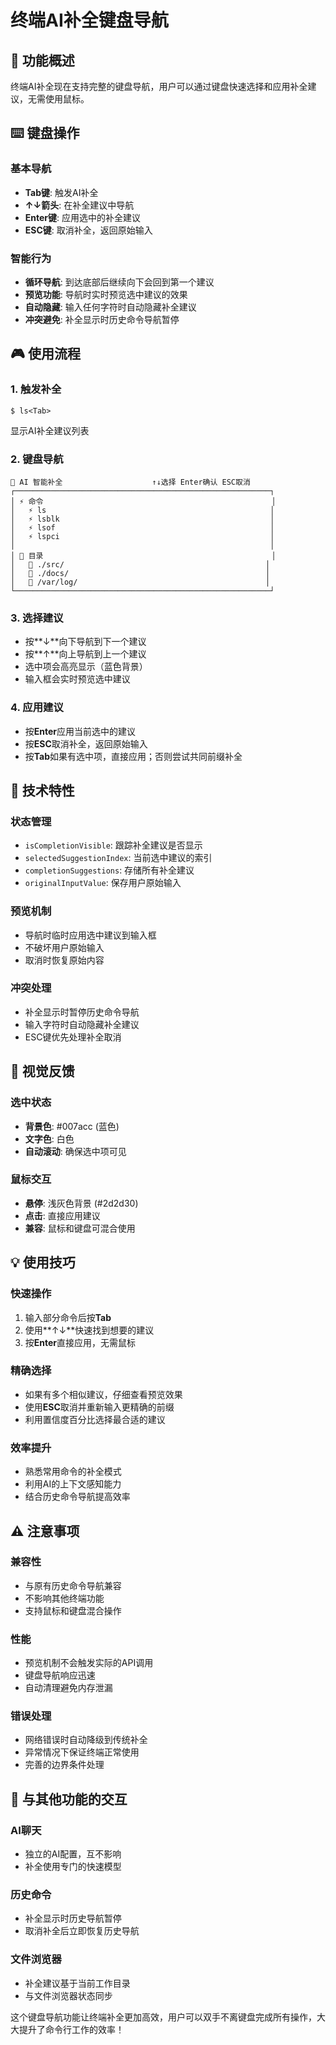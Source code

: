 # 终端AI补全键盘导航

## 🎯 功能概述

终端AI补全现在支持完整的键盘导航，用户可以通过键盘快速选择和应用补全建议，无需使用鼠标。

## ⌨️ 键盘操作

### 基本导航
- **Tab键**: 触发AI补全
- **↑↓箭头**: 在补全建议中导航
- **Enter键**: 应用选中的补全建议
- **ESC键**: 取消补全，返回原始输入

### 智能行为
- **循环导航**: 到达底部后继续向下会回到第一个建议
- **预览功能**: 导航时实时预览选中建议的效果
- **自动隐藏**: 输入任何字符时自动隐藏补全建议
- **冲突避免**: 补全显示时历史命令导航暂停

## 🎮 使用流程

### 1. 触发补全
```
$ ls<Tab>
```
显示AI补全建议列表

### 2. 键盘导航
```
🤖 AI 智能补全                    ↑↓选择 Enter确认 ESC取消
┌─────────────────────────────────────────────────────────┐
│ ⚡ 命令                                                   │
│   ⚡ ls                                                  │
│   ⚡ lsblk                                               │
│   ⚡ lsof                                                │
│   ⚡ lspci                                               │
│                                                         │
│ 📁 目录                                                   │
│   📁 ./src/                                             │
│   📁 ./docs/                                            │
│   📁 /var/log/                                          │
└─────────────────────────────────────────────────────────┘
```

### 3. 选择建议
- 按**↓**向下导航到下一个建议
- 按**↑**向上导航到上一个建议
- 选中项会高亮显示（蓝色背景）
- 输入框会实时预览选中建议

### 4. 应用建议
- 按**Enter**应用当前选中的建议
- 按**ESC**取消补全，返回原始输入
- 按**Tab**如果有选中项，直接应用；否则尝试共同前缀补全

## 🔧 技术特性

### 状态管理
- `isCompletionVisible`: 跟踪补全建议是否显示
- `selectedSuggestionIndex`: 当前选中建议的索引
- `completionSuggestions`: 存储所有补全建议
- `originalInputValue`: 保存用户原始输入

### 预览机制
- 导航时临时应用选中建议到输入框
- 不破坏用户原始输入
- 取消时恢复原始内容

### 冲突处理
- 补全显示时暂停历史命令导航
- 输入字符时自动隐藏补全建议
- ESC键优先处理补全取消

## 🎨 视觉反馈

### 选中状态
- **背景色**: #007acc (蓝色)
- **文字色**: 白色
- **自动滚动**: 确保选中项可见

### 鼠标交互
- **悬停**: 浅灰色背景 (#2d2d30)
- **点击**: 直接应用建议
- **兼容**: 鼠标和键盘可混合使用

## 💡 使用技巧

### 快速操作
1. 输入部分命令后按**Tab**
2. 使用**↑↓**快速找到想要的建议
3. 按**Enter**直接应用，无需鼠标

### 精确选择
- 如果有多个相似建议，仔细查看预览效果
- 使用**ESC**取消并重新输入更精确的前缀
- 利用置信度百分比选择最合适的建议

### 效率提升
- 熟悉常用命令的补全模式
- 利用AI的上下文感知能力
- 结合历史命令导航提高效率

## ⚠️ 注意事项

### 兼容性
- 与原有历史命令导航兼容
- 不影响其他终端功能
- 支持鼠标和键盘混合操作

### 性能
- 预览机制不会触发实际的API调用
- 键盘导航响应迅速
- 自动清理避免内存泄漏

### 错误处理
- 网络错误时自动降级到传统补全
- 异常情况下保证终端正常使用
- 完善的边界条件处理

## 🔄 与其他功能的交互

### AI聊天
- 独立的AI配置，互不影响
- 补全使用专门的快速模型

### 历史命令
- 补全显示时历史导航暂停
- 取消补全后立即恢复历史导航

### 文件浏览器
- 补全建议基于当前工作目录
- 与文件浏览器状态同步

这个键盘导航功能让终端补全更加高效，用户可以双手不离键盘完成所有操作，大大提升了命令行工作的效率！